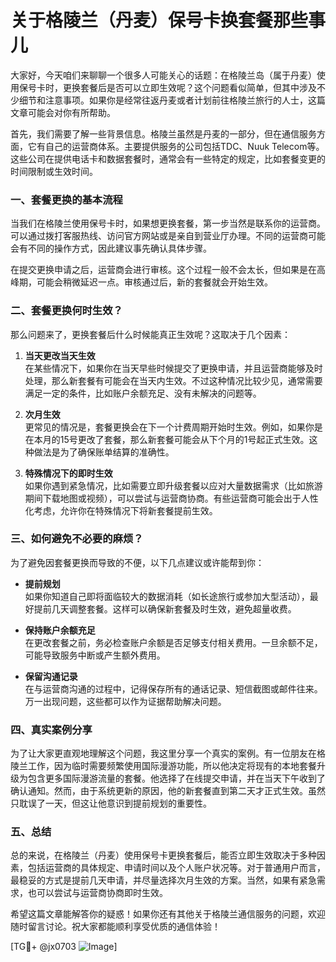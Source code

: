 # 关于格陵兰（丹麦）保号卡换套餐那些事儿

大家好，今天咱们来聊聊一个很多人可能关心的话题：在格陵兰岛（属于丹麦）使用保号卡时，更换套餐后是否可以立即生效呢？这个问题看似简单，但其中涉及不少细节和注意事项。如果你是经常往返丹麦或者计划前往格陵兰旅行的人士，这篇文章可能会对你有所帮助。

首先，我们需要了解一些背景信息。格陵兰虽然是丹麦的一部分，但在通信服务方面，它有自己的运营商体系。主要提供服务的公司包括TDC、Nuuk Telecom等。这些公司在提供电话卡和数据套餐时，通常会有一些特定的规定，比如套餐变更的时间限制或生效时间。

### 一、套餐更换的基本流程

当我们在格陵兰使用保号卡时，如果想更换套餐，第一步当然是联系你的运营商。可以通过拨打客服热线、访问官方网站或是亲自到营业厅办理。不同的运营商可能会有不同的操作方式，因此建议事先确认具体步骤。

在提交更换申请之后，运营商会进行审核。这个过程一般不会太长，但如果是在高峰期，可能会稍微延迟一点。审核通过后，新的套餐就会开始生效。

### 二、套餐更换何时生效？

那么问题来了，更换套餐后什么时候能真正生效呢？这取决于几个因素：

1. **当天更改当天生效**  
   在某些情况下，如果你在当天早些时候提交了更换申请，并且运营商能够及时处理，那么新套餐有可能会在当天内生效。不过这种情况比较少见，通常需要满足一定的条件，比如账户余额充足、没有未解决的问题等。

2. **次月生效**  
   更常见的情况是，套餐更换会在下一个计费周期开始时生效。例如，如果你是在本月的15号更改了套餐，那么新套餐可能会从下个月的1号起正式生效。这种做法是为了确保账单结算的准确性。

3. **特殊情况下的即时生效**  
   如果你遇到紧急情况，比如需要立即升级套餐以应对大量数据需求（比如旅游期间下载地图或视频），可以尝试与运营商协商。有些运营商可能会出于人性化考虑，允许你在特殊情况下将新套餐提前生效。

### 三、如何避免不必要的麻烦？

为了避免因套餐更换而导致的不便，以下几点建议或许能帮到你：

- **提前规划**  
  如果你知道自己即将面临较大的数据消耗（如长途旅行或参加大型活动），最好提前几天调整套餐。这样可以确保新套餐及时生效，避免超量收费。

- **保持账户余额充足**  
  在更改套餐之前，务必检查账户余额是否足够支付相关费用。一旦余额不足，可能导致服务中断或产生额外费用。

- **保留沟通记录**  
  在与运营商沟通的过程中，记得保存所有的通话记录、短信截图或邮件往来。万一出现问题，这些都可以作为证据帮助解决问题。

### 四、真实案例分享

为了让大家更直观地理解这个问题，我这里分享一个真实的案例。有一位朋友在格陵兰工作，因为临时需要频繁使用国际漫游功能，所以他决定将现有的本地套餐升级为包含更多国际漫游流量的套餐。他选择了在线提交申请，并在当天下午收到了确认通知。然而，由于系统更新的原因，他的新套餐直到第二天才正式生效。虽然只耽误了一天，但这让他意识到提前规划的重要性。

### 五、总结

总的来说，在格陵兰（丹麦）使用保号卡更换套餐后，能否立即生效取决于多种因素，包括运营商的具体规定、申请时间以及个人账户状况等。对于普通用户而言，最稳妥的方式是提前几天申请，并尽量选择次月生效的方案。当然，如果有紧急需求，也可以尝试与运营商协商即时生效。

希望这篇文章能解答你的疑惑！如果你还有其他关于格陵兰通信服务的问题，欢迎随时留言讨论。祝大家都能顺利享受优质的通信体验！

[TG💪+ @jx0703 ![Image](https://github.com/user-attachments/assets/dbca1d08-cadb-493c-b0ec-ad6f7a83f270)]